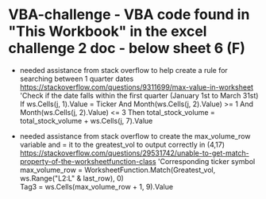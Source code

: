 # VBA-challenge - VBA code found in "This Workbook" in the excel challenge 2 doc - below sheet 6 (F)

- needed assistance from stack overflow to help create a rule for searching between 1 quarter dates https://stackoverflow.com/questions/9311699/max-value-in-worksheet
 'Check if the date falls within the first quarter (January 1st to March 31st)
  If ws.Cells(j, 1).Value = Ticker And Month(ws.Cells(j, 2).Value) >= 1 And Month(ws.Cells(j, 2).Value) <= 3 Then
  total_stock_volume = total_stock_volume + ws.Cells(j, 7).Value 

- needed assistance from stack overflow to create the max_volume_row variable and = it to the greatest_vol to output correctly in (4,17) https://stackoverflow.com/questions/29531742/unable-to-get-match-property-of-the-worksheetfunction-class
 'Corresponding ticker symbol
  max_volume_row = WorksheetFunction.Match(Greatest_vol, ws.Range("L2:L" & last_row), 0)  
  Tag3 = ws.Cells(max_volume_row + 1, 9).Value 
  
